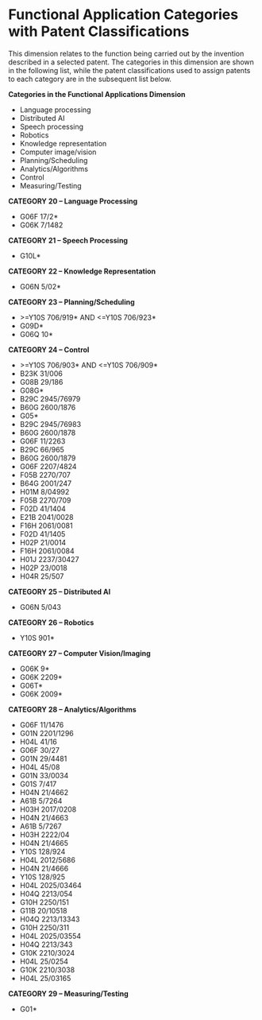 # Functional Application Categories with Patent Classifications

This dimension relates to the function being carried out by the invention described in a selected patent. The categories in this dimension are shown in the following list, while the patent classifications used to assign patents to each category are in the subsequent list below.

**Categories in the Functional Applications Dimension**

- Language processing 
- Distributed AI 
- Speech processing 
- Robotics 
- Knowledge representation 
- Computer image/vision 
- Planning/Scheduling 
- Analytics/Algorithms 
- Control 
- Measuring/Testing 

**CATEGORY 20 – Language Processing**

- G06F 17/2\* 
- G06K 7/1482 

**CATEGORY 21 – Speech Processing**

- G10L\* 

**CATEGORY 22 – Knowledge Representation**

- G06N 5/02\* 

**CATEGORY 23 – Planning/Scheduling**

- \>=Y10S 706/919\* AND \<=Y10S 706/923\* 
- G09D\* 
- G06Q 10\* 

**CATEGORY 24 – Control**

- \>=Y10S 706/903\* AND \<=Y10S 706/909\* 
- B23K 31/006 
- G08B 29/186 
- G08G\* 
- B29C 2945/76979 
- B60G 2600/1876 
- G05\* 
- B29C 2945/76983 
- B60G 2600/1878 
- G06F 11/2263 
- B29C 66/965 
- B60G 2600/1879 
- G06F 2207/4824 
- F05B 2270/707 
- B64G 2001/247 
- H01M 8/04992 
- F05B 2270/709 
- F02D 41/1404 
- E21B 2041/0028 
- F16H 2061/0081 
- F02D 41/1405 
- H02P 21/0014 
- F16H 2061/0084 
- H01J 2237/30427 
- H02P 23/0018 
- H04R 25/507 

**CATEGORY 25 – Distributed AI**

- G06N 5/043 

**CATEGORY 26 – Robotics**

- Y10S 901\* 

**CATEGORY 27 – Computer Vision/Imaging**

- G06K 9\* 
- G06K 2209\* 
- G06T\* 
- G06K 2009\* 

**CATEGORY 28 – Analytics/Algorithms**

- G06F 11/1476 
- G01N 2201/1296 
- H04L 41/16 
- G06F 30/27 
- G01N 29/4481 
- H04L 45/08 
- G01N 33/0034 
- G01S 7/417 
- H04N 21/4662 
- A61B 5/7264 
- H03H 2017/0208 
- H04N 21/4663 
- A61B 5/7267 
- H03H 2222/04 
- H04N 21/4665 
- Y10S 128/924 
- H04L 2012/5686 
- H04N 21/4666 
- Y10S 128/925 
- H04L 2025/03464 
- H04Q 2213/054 
- G10H 2250/151 
- G11B 20/10518 
- H04Q 2213/13343 
- G10H 2250/311 
- H04L 2025/03554 
- H04Q 2213/343 
- G10K 2210/3024 
- H04L 25/0254 
- G10K 2210/3038 
- H04L 25/03165 

**CATEGORY 29 – Measuring/Testing**

- G01\* 